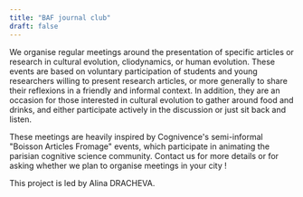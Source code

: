 ```yaml
---
title: "BAF journal club"
draft: false
---
```


We organise regular meetings around the presentation of specific articles or research in cultural evolution, cliodynamics, or human evolution. These events are based on voluntary participation of students and young researchers willing to present research articles, or more generally to share their reflexions in a friendly and informal context. In addition, they are an occasion for those interested in cultural evolution to gather around food and drinks, and either participate actively in the discussion or just sit back and listen.

These meetings are heavily inspired by Cognivence's semi-informal "Boisson Articles Fromage" events, which participate in animating the parisian cognitive science community. Contact us for more details or for asking whether we plan to organise meetings in your city !

This project is led by Alina DRACHEVA.
